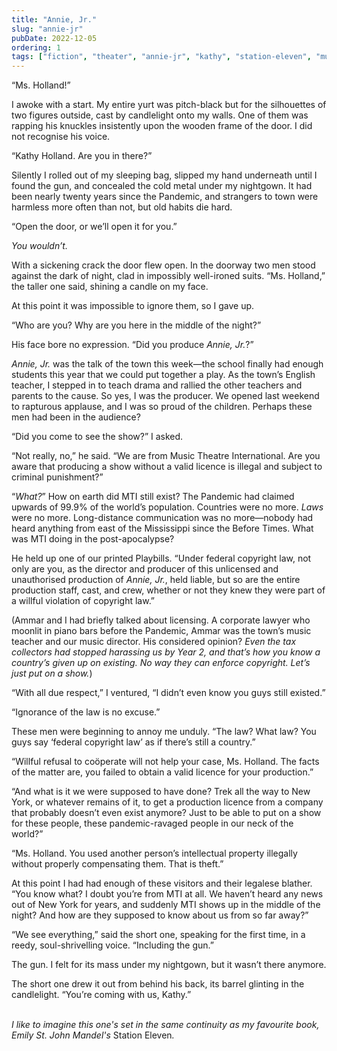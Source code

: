 ```yaml
---
title: "Annie, Jr."
slug: "annie-jr"
pubDate: 2022-12-05
ordering: 1
tags: ["fiction", "theater", "annie-jr", "kathy", "station-eleven", "music-theater-international"]
---
```


“Ms. Holland!”

I awoke with a start. My entire yurt was pitch-black but for the silhouettes of two figures outside, cast by candlelight onto my walls. One of them was rapping his knuckles insistently upon the wooden frame of the door. I did not recognise his voice.

“Kathy Holland. Are you in there?”

Silently I rolled out of my sleeping bag, slipped my hand underneath until I found the gun, and concealed the cold metal under my nightgown. It had been nearly twenty years since the Pandemic, and strangers to town were harmless more often than not, but old habits die hard.

“Open the door, or we’ll open it for you.”

_You wouldn’t._

With a sickening crack the door flew open. In the doorway two men stood against the dark of night, clad in impossibly well-ironed suits. “Ms. Holland,” the taller one said, shining a candle on my face.

At this point it was impossible to ignore them, so I gave up.

“Who are you? Why are you here in the middle of the night?”

His face bore no expression. “Did you produce _Annie, Jr._?”

_Annie, Jr._ was the talk of the town this week—the school finally had enough students this year that we could put together a play. As the town’s English teacher, I stepped in to teach drama and rallied the other teachers and parents to the cause. So yes, I was the producer. We opened last weekend to rapturous applause, and I was so proud of the children. Perhaps these men had been in the audience?

“Did you come to see the show?” I asked.

“Not really, no,” he said. “We are from Music Theatre International. Are you aware that producing a show without a valid licence is illegal and subject to criminal punishment?”

“_What?_” How on earth did MTI still exist? The Pandemic had claimed upwards of 99.9% of the world’s population. Countries were no more. _Laws_ were no more. Long-distance communication was no more—nobody had heard anything from east of the Mississippi since the Before Times. What was MTI doing in the post-apocalypse?

He held up one of our printed Playbills. “Under federal copyright law, not only are you, as the director and producer of this unlicensed and unauthorised production of _Annie, Jr._, held liable, but so are the entire production staff, cast, and crew, whether or not they knew they were part of a willful violation of copyright law.”

(Ammar and I had briefly talked about licensing. A corporate lawyer who moonlit in piano bars before the Pandemic, Ammar was the town’s music teacher and our music director. His considered opinion? _Even the tax collectors had stopped harassing us by Year 2, and that’s how you know a country’s given up on existing. No way they can enforce copyright. Let’s just put on a show._)

“With all due respect,” I ventured, “I didn’t even know you guys still existed.”

“Ignorance of the law is no excuse.”

These men were beginning to annoy me unduly. “The law? What law? You guys say ‘federal copyright law’ as if there’s still a country.”

“Willful refusal to coöperate will not help your case, Ms. Holland. The facts of the matter are, you failed to obtain a valid licence for your production.”

“And what is it we were supposed to have done? Trek all the way to New York, or whatever remains of it, to get a production licence from a company that probably doesn’t even exist anymore? Just to be able to put on a show for these people, these pandemic-ravaged people in our neck of the world?”

“Ms. Holland. You used another person’s intellectual property illegally without properly compensating them. That is theft.”

At this point I had had enough of these visitors and their legalese blather. “You know what? I doubt you’re from MTI at all. We haven’t heard any news out of New York for years, and suddenly MTI shows up in the middle of the night? And how are they supposed to know about us from so far away?”

“We see everything,” said the short one, speaking for the first time, in a reedy, soul-shrivelling voice. “Including the gun.”

The gun. I felt for its mass under my nightgown, but it wasn’t there anymore.

The short one drew it out from behind his back, its barrel glinting in the candlelight. “You’re coming with us, Kathy.”

<br />

<div class="commentary">
<i>
I like to imagine this one's set in the same continuity as my favourite book, Emily St. John Mandel's </i>Station Eleven<i>.
</i>
</div>